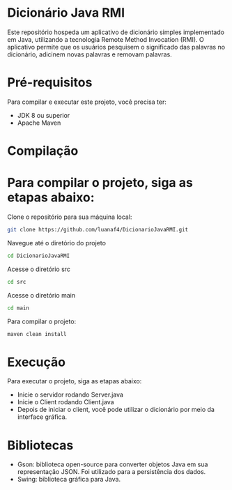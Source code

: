 # Dicionário Java RMI

Este repositório hospeda um aplicativo de dicionário simples implementado em Java, utilizando a tecnologia Remote Method Invocation (RMI). O aplicativo permite que os usuários pesquisem o significado das palavras no dicionário, adicinem novas palavras e removam palavras.

# Pré-requisitos

Para compilar e executar este projeto, você precisa ter:

- JDK 8 ou superior
- Apache Maven

# Compilação

# Para compilar o projeto, siga as etapas abaixo:

Clone o repositório para sua máquina local:

```sh
git clone https://github.com/luanaf4/DicionarioJavaRMI.git
```

Navegue até o diretório do projeto 
```sh
cd DicionarioJavaRMI
```

Acesse o diretório src
```sh
cd src
```

Acesse o diretório main

```sh
cd main
```

Para compilar o projeto:

```sh
maven clean install
```

# Execução

Para executar o projeto, siga as etapas abaixo:

- Inicie o servidor rodando Server.java
- Inicie o Client rodando Client.java
- Depois de iniciar o client, você pode utilizar o dicionário por meio da interface gráfica.

# Bibliotecas

- Gson: biblioteca open-source para converter objetos Java em sua representação JSON. Foi utilizado para a persistência dos dados.
- Swing: biblioteca gráfica para Java.
